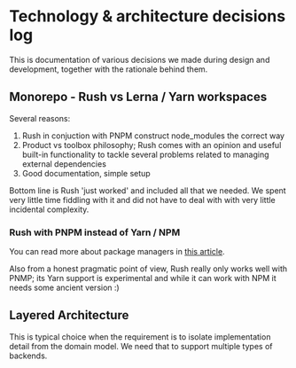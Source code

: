 # Technology & architecture decisions log

This is documentation of various decisions we made during design and development, together with the rationale
behind them.

## Monorepo - Rush vs Lerna / Yarn workspaces

Several reasons:

1.  Rush in conjuction with PNPM construct node_modules the correct way
2.  Product vs toolbox philosophy; Rush comes with an opinion and useful built-in functionality to tackle several
    problems related to managing external dependencies
3.  Good documentation, simple setup

Bottom line is Rush 'just worked' and included all that we needed. We spent very little time fiddling with it and
did not have to deal with with very little incidental complexity.

### Rush with PNPM instead of Yarn / NPM

You can read more about package managers in [this article](https://rushjs.io/pages/maintainer/package_managers/).

Also from a honest pragmatic point of view, Rush really only works well with PNMP; its Yarn support is experimental and
while it can work with NPM it needs some ancient version :)

## Layered Architecture

This is typical choice when the requirement is to isolate implementation detail from the domain model. We need
that to support multiple types of backends.
